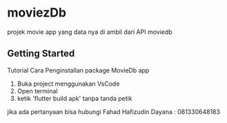 # moviezDb

projek movie app yang data nya di ambil dari API moviedb

## Getting Started
Tutorial Cara Penginstallan package MovieDb app
1. Buka project menggunakan VsCode
2. Open terminal 
3. ketik 'flutter build apk' tanpa tanda petik

jika ada pertanyaan bisa hubungi 
Fahad Hafizudin Dayana : 081330648183
